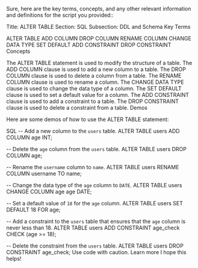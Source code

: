 Sure, here are the key terms, concepts, and any other relevant information and definitions for the script you provided::

Title: ALTER TABLE
Section: SQL
Subsection: DDL and Schema
Key Terms

ALTER TABLE
ADD COLUMN
DROP COLUMN
RENAME COLUMN
CHANGE DATA TYPE
SET DEFAULT
ADD CONSTRAINT
DROP CONSTRAINT
Concepts

The ALTER TABLE statement is used to modify the structure of a table.
The ADD COLUMN clause is used to add a new column to a table.
The DROP COLUMN clause is used to delete a column from a table.
The RENAME COLUMN clause is used to rename a column.
The CHANGE DATA TYPE clause is used to change the data type of a column.
The SET DEFAULT clause is used to set a default value for a column.
The ADD CONSTRAINT clause is used to add a constraint to a table.
The DROP CONSTRAINT clause is used to delete a constraint from a table.
Demos

Here are some demos of how to use the ALTER TABLE statement:

SQL
-- Add a new column to the `users` table.
ALTER TABLE users ADD COLUMN age INT;

-- Delete the `age` column from the `users` table.
ALTER TABLE users DROP COLUMN age;

-- Rename the `username` column to `name`.
ALTER TABLE users RENAME COLUMN username TO name;

-- Change the data type of the `age` column to `DATE`.
ALTER TABLE users CHANGE COLUMN age age DATE;

-- Set a default value of `18` for the `age` column.
ALTER TABLE users SET DEFAULT 18 FOR age;

-- Add a constraint to the `users` table that ensures that the `age` column is never less than 18.
ALTER TABLE users ADD CONSTRAINT age_check CHECK (age >= 18);

-- Delete the constraint from the `users` table.
ALTER TABLE users DROP CONSTRAINT age_check;
Use code with caution. Learn more
I hope this helps!
